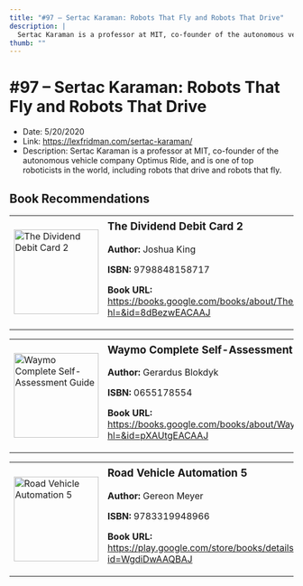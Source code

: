 ```yaml
---
title: "#97 – Sertac Karaman: Robots That Fly and Robots That Drive"
description: |
  Sertac Karaman is a professor at MIT, co-founder of the autonomous vehicle company Optimus Ride, and is one of top roboticists in the world, including robots that drive and robots that fly."
thumb: ""
---
```


# #97 – Sertac Karaman: Robots That Fly and Robots That Drive

  - Date: 5/20/2020
  - Link: https://lexfridman.com/sertac-karaman/
  - Description: Sertac Karaman is a professor at MIT, co-founder of the autonomous vehicle company Optimus Ride, and is one of top roboticists in the world, including robots that drive and robots that fly.

## Book Recommendations

<table style="border: none;"><tr style="border: none;"><td style="border: none;"><img src="http://books.google.com/books/content?id=8dBezwEACAAJ&printsec=frontcover&img=1&zoom=1&source=gbs_api" alt="The Dividend Debit Card 2" width="150" style="vertical-align: top;"></td><td style="border: none; vertical-align: top;"><h3 style='margin-top: 5'>The Dividend Debit Card 2</h3><p><strong>Author:</strong> Joshua King</p><p><strong>ISBN:</strong> 9798848158717</p><p><strong>Book URL:</strong> <a href="https://books.google.com/books/about/The_Dividend_Debit_Card_2.html?hl=&id=8dBezwEACAAJ">https://books.google.com/books/about/The_Dividend_Debit_Card_2.html?hl=&id=8dBezwEACAAJ</a></p></td></tr></table>
<table style="border: none;"><tr style="border: none;"><td style="border: none;"><img src="http://books.google.com/books/content?id=pXAUtgEACAAJ&printsec=frontcover&img=1&zoom=1&source=gbs_api" alt="Waymo Complete Self-Assessment Guide" width="150" style="vertical-align: top;"></td><td style="border: none; vertical-align: top;"><h3 style='margin-top: 5'>Waymo Complete Self-Assessment Guide</h3><p><strong>Author:</strong> Gerardus Blokdyk</p><p><strong>ISBN:</strong> 0655178554</p><p><strong>Book URL:</strong> <a href="https://books.google.com/books/about/Waymo_Complete_Self_Assessment_Guide.html?hl=&id=pXAUtgEACAAJ">https://books.google.com/books/about/Waymo_Complete_Self_Assessment_Guide.html?hl=&id=pXAUtgEACAAJ</a></p></td></tr></table>
<table style="border: none;"><tr style="border: none;"><td style="border: none;"><img src="http://books.google.com/books/content?id=WgdiDwAAQBAJ&printsec=frontcover&img=1&zoom=1&edge=curl&source=gbs_api" alt="Road Vehicle Automation 5" width="150" style="vertical-align: top;"></td><td style="border: none; vertical-align: top;"><h3 style='margin-top: 5'>Road Vehicle Automation 5</h3><p><strong>Author:</strong> Gereon Meyer</p><p><strong>ISBN:</strong> 9783319948966</p><p><strong>Book URL:</strong> <a href="https://play.google.com/store/books/details?id=WgdiDwAAQBAJ">https://play.google.com/store/books/details?id=WgdiDwAAQBAJ</a></p></td></tr></table>
